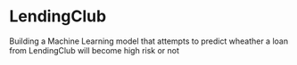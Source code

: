 # LendingClub
Building a Machine Learning model that attempts to predict wheather a loan from LendingClub will become high risk or not
